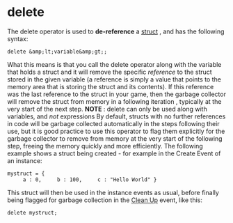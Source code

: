 # delete

The delete operator is used to **de-reference** a
[struct](../Structs) , and has the following syntax:

``` gml
delete &amp;lt;variable&amp;gt;;
```

What this means is that you call the delete operator along with the
variable that holds a struct and it will remove the specific *reference*
to the struct stored in the given variable (a reference is simply a
value that points to the memory area that is storing the struct and its
contents). If this reference was the last reference to the struct in
your game, then the garbage collector will remove the struct from memory
in a following iteration , typically at the very start of the next step.
**NOTE** : delete can only be used along with variables, and *not*
expressions By default, structs with no further references in code will
be garbage collected automatically in the steps following their use, but
it is good practice to use this operator to flag them explicitly for the
garbage collector to remove from memory at the very start of the
following step, freeing the memory quickly and more efficiently. The
following example shows a struct being created - for example in the
Create Event of an instance:

``` gml
mystruct = {
     a : 0,     b : 100,     c : "Hello World" }
```

This struct will then be used in the instance events as usual, before
finally being flagged for garbage collection in the [Clean
Up](../../../The_Asset_Editors/Object_Properties/Object_Events)
event, like this:

``` gml
delete mystruct;
```

